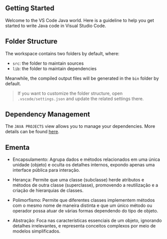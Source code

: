 ## Getting Started

Welcome to the VS Code Java world. Here is a guideline to help you get started to write Java code in Visual Studio Code.

## Folder Structure

The workspace contains two folders by default, where:

- `src`: the folder to maintain sources
- `lib`: the folder to maintain dependencies

Meanwhile, the compiled output files will be generated in the `bin` folder by default.

> If you want to customize the folder structure, open `.vscode/settings.json` and update the related settings there.

## Dependency Management

The `JAVA PROJECTS` view allows you to manage your dependencies. More details can be found [here](https://github.com/microsoft/vscode-java-dependency#manage-dependencies).

## Ementa

 - Encapsulamento: Agrupa dados e métodos relacionados em uma única unidade (objeto) e oculta os detalhes internos, expondo apenas uma interface pública para interação.

 - Herança: Permite que uma classe (subclasse) herde atributos e métodos de outra classe (superclasse), promovendo a reutilização e a criação de hierarquias de classes.

 - Polimorfismo: Permite que diferentes classes implementem métodos com o mesmo nome de maneira distinta e que um único método ou operador possa atuar de várias formas dependendo do tipo de objeto.

 - Abstração: Foca nas características essenciais de um objeto, ignorando detalhes irrelevantes, e representa conceitos complexos por meio de modelos simplificados.
